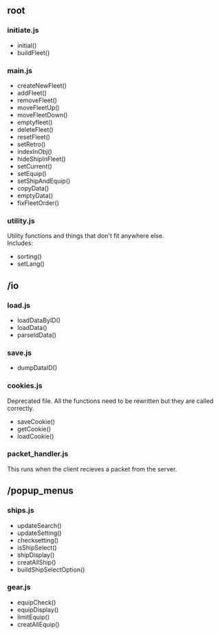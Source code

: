 ## root
### initiate.js
- initial()
- buildFleet()

### main.js
- createNewFleet()
- addFleet()
- removeFleet()
- moveFleetUp()
- moveFleetDown()
- emptyfleet()
- deleteFleet()
- resetFleet()
- setRetro()
- indexInObj()
- hideShipInFleet()
- setCurrent()
- setEquip()
- setShipAndEquip()
- copyData()
- emptyData()
- fixFleetOrder()

### utility.js
Utility functions and things that don't fit anywhere else.
<br>
Includes:
- sorting()
- setLang()

## /io
### load.js
- loadDataByID()
- loadData()
- parseIdData()
### save.js
- dumpDataID()

### cookies.js
Deprecated file. All the functions need to be rewritten but they are called correctly.
<br>
- saveCookie()
- getCookie()
- loadCookie()

### packet_handler.js
This runs when the client recieves a packet from the server.

## /popup_menus
### ships.js
- updateSearch()
- updateSetting()
- checksetting()
- isShipSelect()
- shipDisplay()
- creatAllShip()
- buildShipSelectOption()

### gear.js
- equipCheck()
- equipDisplay()
- limitEquip()
- creatAllEquip()
